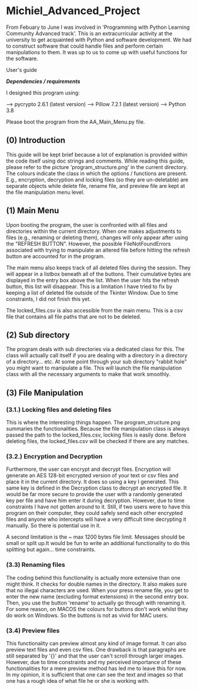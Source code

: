 # Michiel_Advanced_Project
From Febuary to June I was involved in 'Programming with Python Learning Community Advanced track'. 
This is an extracurricular activity at the university to get acquainted with Python and software development.
We had to construct software that could handle files and perform certain manipulations to them. 
It was up to us to come up with useful functions for the software.

User's guide

***Dependencies / requirements***

I designed this program using:

--> pycrypto 2.6.1 (latest version)
--> Pillow 7.2.1 (latest version)
--> Python 3.8 

Please boot the program from the AA_Main_Menu.py file.

## (0) Introduction

This guide will be kept brief because a lot of explanation is provided within the code itself using doc strings and comments. While reading this guide, please refer to the picture 'program_structure.png' in the current directory. The colours indicate the class in which the options / functions are present. E.g., encryption, decryption and locking files (so they are un-deletable) are separate objects while delete file, rename file, and preview file are kept at the file manipulation menu level.


## (1) Main Menu 

Upon booting the program, the user is confronted with all files and directories within the current directory. When one makes adjustments to files (e.g., renaming or deleting them), changes will only appear after using the "REFRESH BUTTON". However, the possible FileNotFoundErrors associated with trying to manipulate an altered file before hitting the refresh button are accounted for in the program. 

The main menu also keeps track of all deleted files during the session. They will appear in a listbox beneath all of the buttons. Their cumulative bytes are displayed in the entry box above the list. When the user hits the refresh button, this list will disappear. This is a limitation I have tried to fix by keeping a list of deleted file outside of the Tkinter Window. Due to time constraints, I did not finish this yet.

The locked_files.csv is also accessible from the main menu. This is a csv file that contains all file paths that are not to be deleted. 

## (2) Sub directory 

The program deals with sub directories via a dedicated class for this. The class will actually call itself if you are dealing with a directory in a directory of a directory... etc. At some point through your sub directory "rabbit hole" you might want to manipulate a file. This will launch the file manipulation class with all the necessary arguments to make that work smoothly. 

## (3) File Manipulation

### (3.1.) Locking files and deleting files

This is where the interesting things happen. The program_structure.png summaries the functionalities. Because the file manipulation class is always passed the path to the locked_files.csv, locking files is easily done. Before deleting files, the locked_files.csv will be checked if there are any matches. 

### (3.2.) Encryption and Decryption

Furthermore, the user can encrypt and decrypt files. Encryption will generate an AES 128-bit encrypted version of your text or csv files and place it in the current directory. It does so using a key I generated. This same key is defined in the Decryption class to decrypt an encrypted file. It would be far more secure to provide the user with a randomly generated key per file and have him enter it during decryption. However, due to time constraints I have not gotten around to it. Still, if two users were to have this program on their computer, they could safely send each other encrypted files and anyone who intercepts will have a very difficult time decrypting it manually. So there is potential use in it. 

A second limitation is the ~ max 1200 bytes file limit. Messages should be small or split up.It would be fun to write an additional functionality to do this splitting but again... time constraints.

### (3.3) Renaming files

The coding behind this functionality is actually more extensive than one might think. It checks for double names in the directory. It also makes sure that no illegal characters are used. When your press rename file, you get to enter the new name (excluding format extensions) in the second entry box. Then, you use the button 'rename' to actually go through with renaming it. For some reason, on MACOS the colours for buttons don't work whilst they do work on Windows. So the buttons is not as vivid for MAC users.    

### (3.4) Preview files

This functionality can preview almost any kind of image format. It can also preview text files and even csv files. One drawback is that paragraphs are still separated by '{}' and that the user can't scroll through larger images. However, due to time constraints and my perceived importance of these functionalities for a mere preview method has led me to leave this for now. In my opinion, it is sufficient that one can see the text and images so that one has a rough idea of what file he or she is working with.
